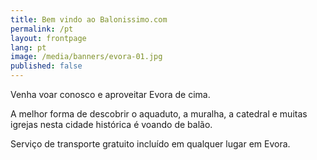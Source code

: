 ```yaml
---
title: Bem vindo ao Balonissimo.com
permalink: /pt
layout: frontpage
lang: pt
image: /media/banners/evora-01.jpg
published: false
---
```

Venha voar conosco e aproveitar Evora de cima.



A melhor forma de descobrir o aquaduto, a muralha, a catedral e muitas igrejas nesta cidade histórica é voando de balão.



Serviço de transporte gratuito incluído em qualquer lugar em Evora.
